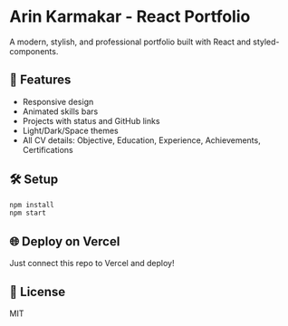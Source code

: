 # Arin Karmakar - React Portfolio

A modern, stylish, and professional portfolio built with React and styled-components.

## 🚀 Features

- Responsive design
- Animated skills bars
- Projects with status and GitHub links
- Light/Dark/Space themes
- All CV details: Objective, Education, Experience, Achievements, Certifications

## 🛠️ Setup

```bash
npm install
npm start
```

## 🌐 Deploy on Vercel

Just connect this repo to Vercel and deploy!

## 📝 License

MIT